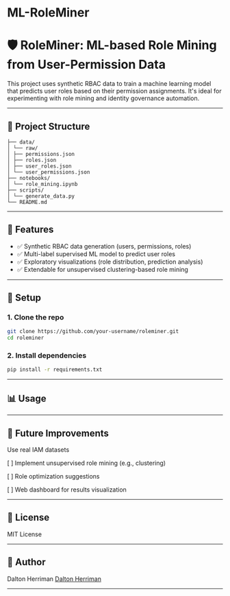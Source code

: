 # ML-RoleMiner
# 🛡️ RoleMiner: ML-based Role Mining from User-Permission Data

This project uses synthetic RBAC data to train a machine learning model that predicts user roles based on their permission assignments. It's ideal for experimenting with role mining and identity governance automation.

---

## 📁 Project Structure
```plaintext
├── data/
│ └── raw/
│ ├── permissions.json
│ ├── roles.json
│ ├── user_roles.json
│ └── user_permissions.json
├── notebooks/
│ └── role_mining.ipynb
├── scripts/
│ └── generate_data.py
└── README.md
```

---

## 🧪 Features

- ✅ Synthetic RBAC data generation (users, permissions, roles)
- ✅ Multi-label supervised ML model to predict user roles
- ✅ Exploratory visualizations (role distribution, prediction analysis)
- ✅ Extendable for unsupervised clustering-based role mining

---

## 🔧 Setup

### 1. Clone the repo

```bash
git clone https://github.com/your-username/roleminer.git
cd roleminer
```

### 2. Install dependencies
```bash
pip install -r requirements.txt
```

---

## 📊 Usage

---

## 🚀 Future Improvements
Use real IAM datasets

[ ] Implement unsupervised role mining (e.g., clustering)

[ ] Role optimization suggestions

[ ] Web dashboard for results visualization

---

## 📜 License
MIT License

---

## 👤 Author
Dalton Herriman
[Dalton Herriman](https://github.com/dalton-herriman)

---

